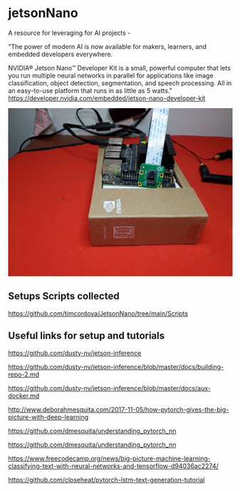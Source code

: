 # jetsonNano
A resource for leveraging for AI projects - 

"The power of modern AI is now available for makers, learners, and embedded developers everywhere.

NVIDIA® Jetson Nano™ Developer Kit is a small, powerful computer that lets you run multiple neural networks in parallel for applications like image classification, object detection, segmentation, and speech processing. All in an easy-to-use platform that runs in as little as 5 watts." 
https://developer.nvidia.com/embedded/jetson-nano-developer-kit

![Jetsonnano](https://github.com/timcordova/jetsonNano/blob/main/references/IMG_20201127_111507.jpg)

## Setups Scripts collected 
https://github.com/timcordova/JetsonNano/tree/main/Scripts

## Useful links for setup and tutorials 
https://github.com/dusty-nv/jetson-inference

https://github.com/dusty-nv/jetson-inference/blob/master/docs/building-repo-2.md

https://github.com/dusty-nv/jetson-inference/blob/master/docs/aux-docker.md

http://www.deborahmesquita.com/2017-11-05/how-pytorch-gives-the-big-picture-with-deep-learning

https://github.com/dmesquita/understanding_pytorch_nn

https://github.com/dmesquita/understanding_pytorch_nn

https://www.freecodecamp.org/news/big-picture-machine-learning-classifying-text-with-neural-networks-and-tensorflow-d94036ac2274/

https://github.com/closeheat/pytorch-lstm-text-generation-tutorial
